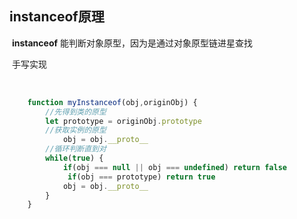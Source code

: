 ## instanceof原理

​	__instanceof__ 能判断对象原型，因为是通过对象原型链进星查找

​	手写实现

​	

```javascript
	function myInstanceof(obj,originObj) {
        //先得到类的原型
        let prototype = originObj.prototype
        //获取实例的原型
        	obj = obj.__proto__
        //循环判断直到对
        while(true) {
            if(obj === null || obj === undefined) return false
             if(obj === prototype) return true
            obj = obj.__proto__
        }
    }
```


